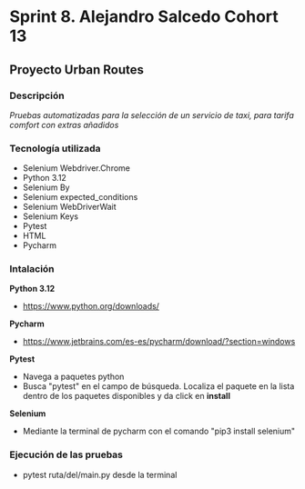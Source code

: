 # Sprint 8. Alejandro Salcedo Cohort 13

## Proyecto Urban Routes

### Descripción

*Pruebas automatizadas para la selección de un servicio de taxi, para tarifa comfort con extras añadidos*

### Tecnología utilizada
* Selenium Webdriver.Chrome
* Python 3.12
* Selenium By
* Selenium expected_conditions
* Selenium WebDriverWait
* Selenium Keys
* Pytest
* HTML
* Pycharm

### Intalación

**Python 3.12**
* https://www.python.org/downloads/

**Pycharm**
* https://www.jetbrains.com/es-es/pycharm/download/?section=windows
  
**Pytest**
* Navega a paquetes python
* Busca "pytest" en el campo de búsqueda. Localiza el paquete en la lista dentro de los paquetes disponibles y da click en **install**

**Selenium**
* Mediante la terminal de pycharm con el comando "pip3 install selenium"

### Ejecución de las pruebas

* pytest ruta/del/main.py desde la terminal
